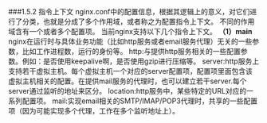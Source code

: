 ###1.5.2 指令上下文
nginx.conf中的配置信息，根据其逻辑上的意义，对它们进行了分类，也就是分成了多个作用域，或者称之为配置指令上下文。
不同的作用域含有一个或者多个配置项。
当前nginx支持以下几个指令上下文。
**（1）main**
nginx在运行时与具体业务功能（比如http服务或者email服务代理）无关的一些参数，比如工作进程数，运行的身份等。
http:与提供http服务相关的一些配置参数。例如：是否使用keepalive啊，是否使用gzip进行压缩等。
server:http服务上支持若干虚拟主机。每个虚拟主机一个对应的server配置项，配置项里面包含该虚拟主机相关的配置。在提供mail服务的代理时，也可以建立若干server.每个server通过监听的地址来区分。
location:http服务中，某些特定的URL对应的一系列配置项。
mail:实现email相关的SMTP/IMAP/POP3代理时，共享的一些配置项（因为可能实现多个代理，工作在多个监听地址上）。